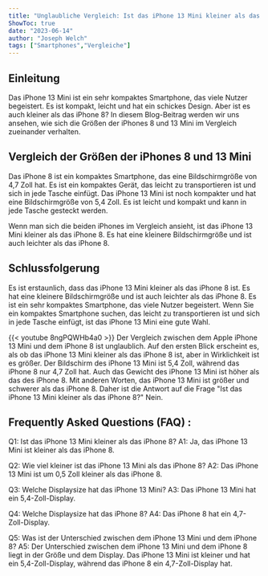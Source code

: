 ```yaml
---
title: "Unglaubliche Vergleich: Ist das iPhone 13 Mini kleiner als das iPhone 8?!"
ShowToc: true 
date: "2023-06-14"
author: "Joseph Welch" 
tags: ["Smartphones","Vergleiche"]
---
```

## Einleitung

Das iPhone 13 Mini ist ein sehr kompaktes Smartphone, das viele Nutzer begeistert. Es ist kompakt, leicht und hat ein schickes Design. Aber ist es auch kleiner als das iPhone 8? In diesem Blog-Beitrag werden wir uns ansehen, wie sich die Größen der iPhones 8 und 13 Mini im Vergleich zueinander verhalten.

## Vergleich der Größen der iPhones 8 und 13 Mini

Das iPhone 8 ist ein kompaktes Smartphone, das eine Bildschirmgröße von 4,7 Zoll hat. Es ist ein kompaktes Gerät, das leicht zu transportieren ist und sich in jede Tasche einfügt. Das iPhone 13 Mini ist noch kompakter und hat eine Bildschirmgröße von 5,4 Zoll. Es ist leicht und kompakt und kann in jede Tasche gesteckt werden.

Wenn man sich die beiden iPhones im Vergleich ansieht, ist das iPhone 13 Mini kleiner als das iPhone 8. Es hat eine kleinere Bildschirmgröße und ist auch leichter als das iPhone 8.

## Schlussfolgerung

Es ist erstaunlich, dass das iPhone 13 Mini kleiner als das iPhone 8 ist. Es hat eine kleinere Bildschirmgröße und ist auch leichter als das iPhone 8. Es ist ein sehr kompaktes Smartphone, das viele Nutzer begeistert. Wenn Sie ein kompaktes Smartphone suchen, das leicht zu transportieren ist und sich in jede Tasche einfügt, ist das iPhone 13 Mini eine gute Wahl.

{{< youtube 8ngPQWHb4a0 >}} 
Der Vergleich zwischen dem Apple iPhone 13 Mini und dem iPhone 8 ist unglaublich. Auf den ersten Blick erscheint es, als ob das iPhone 13 Mini kleiner als das iPhone 8 ist, aber in Wirklichkeit ist es größer. Der Bildschirm des iPhone 13 Mini ist 5,4 Zoll, während das iPhone 8 nur 4,7 Zoll hat. Auch das Gewicht des iPhone 13 Mini ist höher als das des iPhone 8. Mit anderen Worten, das iPhone 13 Mini ist größer und schwerer als das iPhone 8. Daher ist die Antwort auf die Frage "Ist das iPhone 13 Mini kleiner als das iPhone 8?" Nein.

## Frequently Asked Questions (FAQ) :
Q1: Ist das iPhone 13 Mini kleiner als das iPhone 8?
A1: Ja, das iPhone 13 Mini ist kleiner als das iPhone 8.

Q2: Wie viel kleiner ist das iPhone 13 Mini als das iPhone 8?
A2: Das iPhone 13 Mini ist um 0,5 Zoll kleiner als das iPhone 8.

Q3: Welche Displaysize hat das iPhone 13 Mini?
A3: Das iPhone 13 Mini hat ein 5,4-Zoll-Display.

Q4: Welche Displaysize hat das iPhone 8?
A4: Das iPhone 8 hat ein 4,7-Zoll-Display.

Q5: Was ist der Unterschied zwischen dem iPhone 13 Mini und dem iPhone 8?
A5: Der Unterschied zwischen dem iPhone 13 Mini und dem iPhone 8 liegt in der Größe und dem Display. Das iPhone 13 Mini ist kleiner und hat ein 5,4-Zoll-Display, während das iPhone 8 ein 4,7-Zoll-Display hat.



